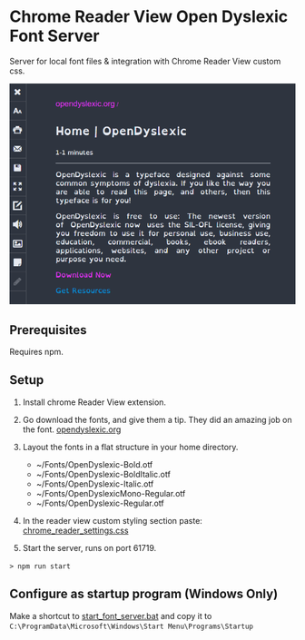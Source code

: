 # Chrome Reader View Open Dyslexic Font Server

Server for local font files & integration with Chrome Reader View custom css.

![Photo of correctly configured reader](sample.png)

## Prerequisites

Requires npm.

## Setup

1. Install chrome Reader View extension.

2. Go download the fonts, and give them a tip. They did an amazing job on the font. [opendyslexic.org](https://opendyslexic.org/)

3. Layout the fonts in a flat structure in your home directory. 
    - ~/Fonts/OpenDyslexic-Bold.otf
    - ~/Fonts/OpenDyslexic-BoldItalic.otf
    - ~/Fonts/OpenDyslexic-Italic.otf
    - ~/Fonts/OpenDyslexicMono-Regular.otf
    - ~/Fonts/OpenDyslexic-Regular.otf

4. In the reader view custom styling section paste: [chrome_reader_settings.css](chrome_reader_settings.css)

5. Start the server, runs on port 61719.

`> npm run start`


## Configure as startup program  (Windows Only)

Make a shortcut to [start_font_server.bat](start_font_server.bat) and copy it to `C:\ProgramData\Microsoft\Windows\Start Menu\Programs\Startup`


